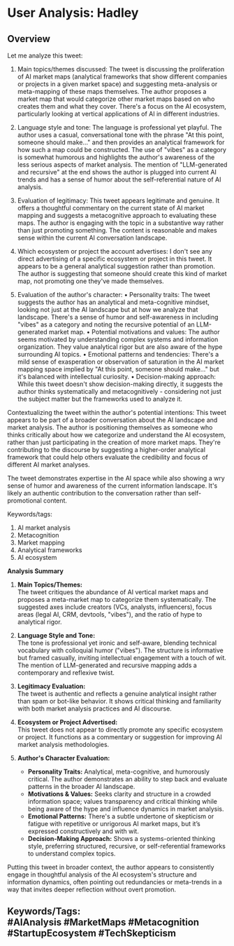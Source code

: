 # User Analysis: Hadley

## Overview

<think>
Let me analyze this tweet:

1. Main topics/themes discussed:
The tweet is discussing the proliferation of AI market maps (analytical frameworks that show different companies or projects in a given market space) and suggesting meta-analysis or meta-mapping of these maps themselves. The author proposes a market map that would categorize other market maps based on who creates them and what they cover. There's a focus on the AI ecosystem, particularly looking at vertical applications of AI in different industries.

2. Language style and tone:
The language is professional yet playful. The author uses a casual, conversational tone with the phrase "At this point, someone should make..." and then provides an analytical framework for how such a map could be constructed. The use of "vibes" as a category is somewhat humorous and highlights the author's awareness of the less serious aspects of market analysis. The mention of "LLM-generated and recursive" at the end shows the author is plugged into current AI trends and has a sense of humor about the self-referential nature of AI analysis.

3. Evaluation of legitimacy:
This tweet appears legitimate and genuine. It offers a thoughtful commentary on the current state of AI market mapping and suggests a metacognitive approach to evaluating these maps. The author is engaging with the topic in a substantive way rather than just promoting something. The content is reasonable and makes sense within the current AI conversation landscape.

4. Which ecosystem or project the account advertises:
I don't see any direct advertising of a specific ecosystem or project in this tweet. It appears to be a general analytical suggestion rather than promotion. The author is suggesting that someone should create this kind of market map, not promoting one they've made themselves.

5. Evaluation of the author's character:
• Personality traits: The tweet suggests the author has an analytical and meta-cognitive mindset, looking not just at the AI landscape but at how we analyze that landscape. There's a sense of humor and self-awareness in including "vibes" as a category and noting the recursive potential of an LLM-generated market map.
• Potential motivations and values: The author seems motivated by understanding complex systems and information organization. They value analytical rigor but are also aware of the hype surrounding AI topics.
• Emotional patterns and tendencies: There's a mild sense of exasperation or observation of saturation in the AI market mapping space implied by "At this point, someone should make..." but it's balanced with intellectual curiosity.
• Decision-making approach: While this tweet doesn't show decision-making directly, it suggests the author thinks systematically and metacognitively - considering not just the subject matter but the frameworks used to analyze it.

Contextualizing the tweet within the author's potential intentions:
This tweet appears to be part of a broader conversation about the AI landscape and market analysis. The author is positioning themselves as someone who thinks critically about how we categorize and understand the AI ecosystem, rather than just participating in the creation of more market maps. They're contributing to the discourse by suggesting a higher-order analytical framework that could help others evaluate the credibility and focus of different AI market analyses.

The tweet demonstrates expertise in the AI space while also showing a wry sense of humor and awareness of the current information landscape. It's likely an authentic contribution to the conversation rather than self-promotional content.

Keywords/tags:
1. AI market analysis
2. Metacognition
3. Market mapping
4. Analytical frameworks
5. AI ecosystem
</think>

**Analysis Summary**

1. **Main Topics/Themes:**  
   The tweet critiques the abundance of AI vertical market maps and proposes a meta-market map to categorize them systematically. The suggested axes include creators (VCs, analysts, influencers), focus areas (legal AI, CRM, devtools, "vibes"), and the ratio of hype to analytical rigor.

2. **Language Style and Tone:**  
   The tone is professional yet ironic and self-aware, blending technical vocabulary with colloquial humor ("vibes"). The structure is informative but framed casually, inviting intellectual engagement with a touch of wit. The mention of LLM-generated and recursive mapping adds a contemporary and reflexive twist.

3. **Legitimacy Evaluation:**  
   The tweet is authentic and reflects a genuine analytical insight rather than spam or bot-like behavior. It shows critical thinking and familiarity with both market analysis practices and AI discourse.

4. **Ecosystem or Project Advertised:**  
   This tweet does not appear to directly promote any specific ecosystem or project. It functions as a commentary or suggestion for improving AI market analysis methodologies.

5. **Author's Character Evaluation:**  
   - **Personality Traits:** Analytical, meta-cognitive, and humorously critical. The author demonstrates an ability to step back and evaluate patterns in the broader AI landscape.
   - **Motivations & Values:** Seeks clarity and structure in a crowded information space; values transparency and critical thinking while being aware of the hype and influence dynamics in market analysis.
   - **Emotional Patterns:** There's a subtle undertone of skepticism or fatigue with repetitive or unrigorous AI market maps, but it’s expressed constructively and with wit.
   - **Decision-Making Approach:** Shows a systems-oriented thinking style, preferring structured, recursive, or self-referential frameworks to understand complex topics.

Putting this tweet in broader context, the author appears to consistently engage in thoughtful analysis of the AI ecosystem's structure and information dynamics, often pointing out redundancies or meta-trends in a way that invites deeper reflection without overt promotion.

**Keywords/Tags:**  
#AIAnalysis #MarketMaps #Metacognition #StartupEcosystem #TechSkepticism
---
